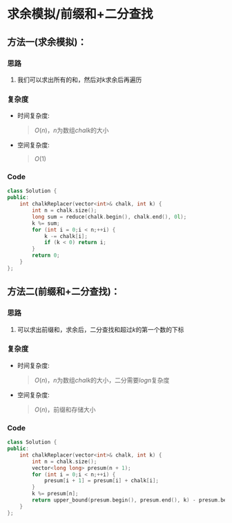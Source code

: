 # 求余模拟/前缀和+二分查找
## 方法一(求余模拟)：
### 思路
1. 我们可以求出所有的和，然后对$k$求余后再遍历
### 复杂度
- 时间复杂度:
  > $O(n)$，$n$为数组$chalk$的大小
- 空间复杂度:
  > $O(1)$

### Code
```C++ []
class Solution {
public:
    int chalkReplacer(vector<int>& chalk, int k) {
        int n = chalk.size();
        long sum = reduce(chalk.begin(), chalk.end(), 0l);
        k %= sum;
        for (int i = 0;i < n;++i) {
            k -= chalk[i];
            if (k < 0) return i;
        }
        return 0;
    }
};
```

## 方法二(前缀和+二分查找)：
### 思路
1. 可以求出前缀和，求余后，二分查找和超过$k$的第一个数的下标
### 复杂度
- 时间复杂度:
  > $O(n)$，$n$为数组$chalk$的大小，二分需要$logn$复杂度
- 空间复杂度:
  > $O(n)$，前缀和存储大小

### Code
```C++ []
class Solution {
public:
    int chalkReplacer(vector<int>& chalk, int k) {
        int n = chalk.size();
        vector<long long> presum(n + 1);
        for (int i = 0;i < n;++i) {
            presum[i + 1] = presum[i] + chalk[i];
        }
        k %= presum[n];
        return upper_bound(presum.begin(), presum.end(), k) - presum.begin() -1;
    }
};
```